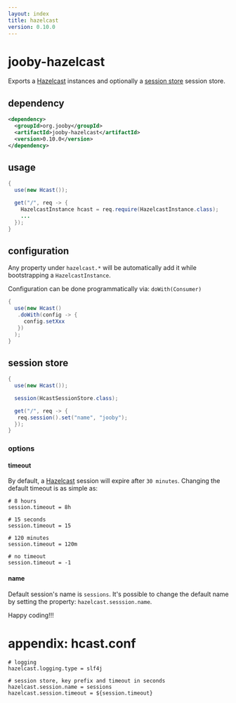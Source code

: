 ```yaml
---
layout: index
title: hazelcast
version: 0.10.0
---
```


# jooby-hazelcast

Exports a [Hazelcast](http://hazelcast.org) instances and optionally a [session store](/apidocs/org/jooby/hazelcast/HcastSessionStore.html) session store.

## dependency

```xml
<dependency>
  <groupId>org.jooby</groupId>
  <artifactId>jooby-hazelcast</artifactId>
  <version>0.10.0</version>
</dependency>
```

## usage

```java
{
  use(new Hcast());

  get("/", req -> {
    HazelcastInstance hcast = req.require(HazelcastInstance.class);
    ...
  });
}
```

## configuration

Any property under ```hazelcast.*``` will be automatically add it while bootstrapping a ```HazelcastInstance```.

Configuration can be done programmatically via: ```doWith(Consumer)```

```java
{
  use(new Hcast()
   .doWith(config -> {
     config.setXxx
   })
  );
}
```

## session store

```java
{
  use(new Hcast());

  session(HcastSessionStore.class);

  get("/", req -> {
   req.session().set("name", "jooby");
  });
}
```

### options

#### timeout

By default, a [Hazelcast](http://hazelcast.org) session will expire after ```30 minutes```. Changing the default timeout is as simple as:

```properties
# 8 hours
session.timeout = 8h

# 15 seconds
session.timeout = 15

# 120 minutes
session.timeout = 120m

# no timeout
session.timeout = -1
```

#### name
Default session's name is ```sessions```. It's possible to change the default name by setting the property: ```hazelcast.sesssion.name```.

Happy coding!!!

# appendix: hcast.conf

```properties
# logging
hazelcast.logging.type = slf4j

# session store, key prefix and timeout in seconds
hazelcast.session.name = sessions
hazelcast.session.timeout = ${session.timeout}

```

